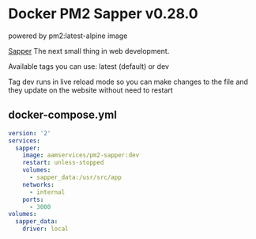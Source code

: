 Docker PM2 Sapper v0.28.0
========
powered by pm2:latest-alpine image

[Sapper][1] The next small thing in web development.



Available tags you can use: latest (default) or dev

Tag dev runs in live reload mode so you can make changes to the file and they update on the website without need to restart


## docker-compose.yml

```yaml
version: '2'
services:
  sapper:
    image: aamservices/pm2-sapper:dev
    restart: unless-stopped
    volumes:
      - sapper_data:/usr/src/app
    networks:
      - internal
    ports:
      - 3000
volumes:
  sapper_data:
    driver: local
```


[1]: https://sapper.svelte.dev
